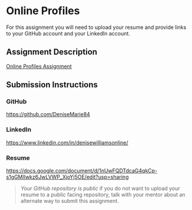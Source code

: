 # Online Profiles
For this assignment you will need to upload your resume and provide links to your GitHub account and your LinkedIn account.

## Assignment Description
[Online Profiles Assignment](https://education.launchcode.org/liftoff/modules/assignments/online-profiles)

## Submission Instructions
 
### GitHub
https://github.com/DeniseMarie84
 
### LinkedIn
https://www.linkedin.com/in/denisewilliamsonline/

### Resume
https://docs.google.com/document/d/1nUwFQDTdcaG4qkCp-s1gGMlIwkz6JwLVWP_XjoYj5OE/edit?usp=sharing

> *Your GitHub repository is public* if you do not want to upload your resume to a public facing repository, talk with your mentor about an alternate way to submit this assignment.
